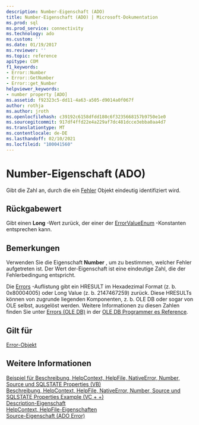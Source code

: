 ```yaml
---
description: Number-Eigenschaft (ADO)
title: Number-Eigenschaft (ADO) | Microsoft-Dokumentation
ms.prod: sql
ms.prod_service: connectivity
ms.technology: ado
ms.custom: ''
ms.date: 01/19/2017
ms.reviewer: ''
ms.topic: reference
apitype: COM
f1_keywords:
- Error::Number
- Error::GetNumber
- Error::get_Number
helpviewer_keywords:
- number property [ADO]
ms.assetid: f92323c5-dd11-4a63-a505-d9014a0f067f
author: rothja
ms.author: jroth
ms.openlocfilehash: c39192c6158dfdd180c6f3235668157b9750e1e0
ms.sourcegitcommit: 917df4ffd22e4a229af7dc481dcce3ebba0aa4d7
ms.translationtype: MT
ms.contentlocale: de-DE
ms.lasthandoff: 02/10/2021
ms.locfileid: "100041560"
---
```

# <a name="number-property-ado"></a>Number-Eigenschaft (ADO)
Gibt die Zahl an, durch die ein [Fehler](./error-object.md) Objekt eindeutig identifiziert wird.  
  
## <a name="return-value"></a>Rückgabewert  
 Gibt einen **Long** -Wert zurück, der einer der [ErrorValueEnum](./errorvalueenum.md) -Konstanten entsprechen kann.  
  
## <a name="remarks"></a>Bemerkungen  
 Verwenden Sie die Eigenschaft **Number** , um zu bestimmen, welcher Fehler aufgetreten ist. Der Wert der-Eigenschaft ist eine eindeutige Zahl, die der Fehlerbedingung entspricht.  
  
 Die [Errors](./errors-collection-ado.md) -Auflistung gibt ein HRESULT im Hexadezimal Format (z. b. 0x80004005) oder Long Value (z. b. 2147467259) zurück. Diese HRESULTs können von zugrunde liegenden Komponenten, z. b. OLE DB oder sogar von OLE selbst, ausgelöst werden. Weitere Informationen zu diesen Zahlen finden Sie unter [Errors (OLE DB)](/previous-versions/windows/desktop/ms724533(v=vs.85)) in der [OLE DB Programmer es Reference](/previous-versions/windows/desktop/ms713643(v=vs.85))*.*  
  
## <a name="applies-to"></a>Gilt für  
 [Error-Objekt](./error-object.md)  
  
## <a name="see-also"></a>Weitere Informationen  
 [Beispiel für Beschreibung, HelpContext, HelpFile, NativeError, Number, Source und SQLSTATE Properties (VB)](./description-helpcontext-helpfile-nativeerror-number-source-example-vb.md)   
 [Beschreibung, HelpContext, HelpFile, NativeError, Number, Source und SQLSTATE Properties Example (VC + +)](./description-helpcontext-helpfile-nativeerror-number-source-example-vc.md)   
 [Description-Eigenschaft](./description-property.md)   
 [HelpContext, HelpFile-Eigenschaften](./helpcontext-helpfile-properties.md)   
 [Source-Eigenschaft (ADO Error)](./source-property-ado-error.md)